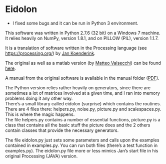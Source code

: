 # Eidolon

- I fixed some bugs and it can be run in Python 3 environment.

This software was written in Python 2.7.6 (32 bit) on a Windows 7 machine.<br/>
It relies heavily on NumPy, version 1.8.1, and on PILLOW (PIL), version 1.1.7.

It is a translation of software written in the Processing language 
(see https://processing.org/) by <a href="http://www.gestaltrevision.be/en/about-us/contact/all-contacts/45">Jan Koenderink</a>.

The original as well as a matlab version (by <a href="http://www.allpsych.uni-giessen.de/matteo/">Matteo Valsecchi</a>) can be found <a href="http://www.allpsych.uni-giessen.de/EidolonFactories/index.htm">here</a>.

A manual from the original software is available in the manual folder (<a href="https://github.com/gestaltrevision/Eidolon/blob/master/manual/Manual_1024x512_page.pdf">PDF</a>).

The Python version relies rather heavily on generators, since there are sometimes a lot of matrices involved at a given time, and I ran into memory problems doing it any other way.<br/>
There’s a small library called eidolon (surprise) which contains the routines. There are 4 files there: helpers.py, noise.py, picture.py and scalespaces.py. This is where the magic happens.<br/>
The file helpers.py contains a number of essential functions, picture.py is a class that contains all the basic stuff the picture does and the 2 others contain classes that provide the necessary generators. 

The file eidolon.py just sets some parameters and calls upon the examples contained in examples.py. You can run both files (there’s a test function in examples.py). The eidolon.py file more or less mimics Jan’s start file in his original Processing (JAVA) version.
